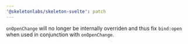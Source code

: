 ```yaml
---
'@skeletonlabs/skeleton-svelte': patch
---
```


`onOpenChange` will no longer be internally overriden and thus fix `bind:open` when used in conjunction with `onOpenChange`.
